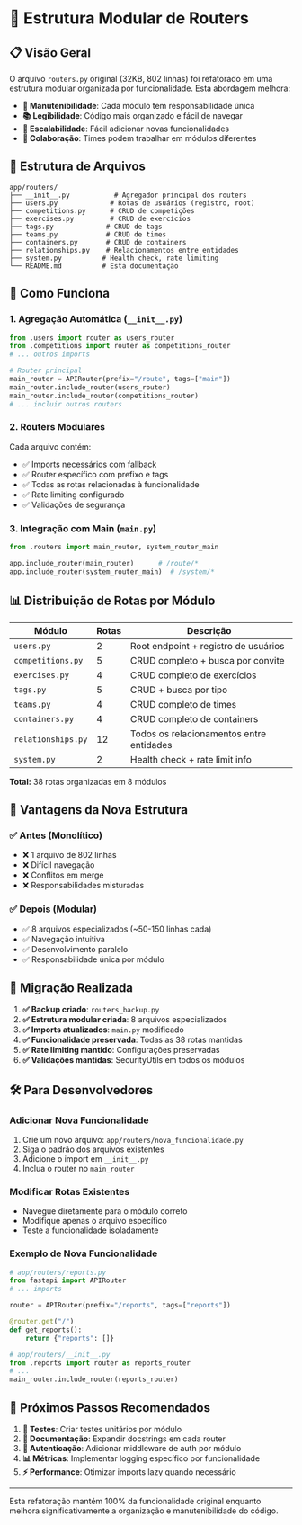 # 📁 Estrutura Modular de Routers

## 📋 Visão Geral

O arquivo `routers.py` original (32KB, 802 linhas) foi refatorado em uma estrutura modular organizada por funcionalidade. Esta abordagem melhora:

- **🔧 Manutenibilidade**: Cada módulo tem responsabilidade única
- **📚 Legibilidade**: Código mais organizado e fácil de navegar  
- **🚀 Escalabilidade**: Fácil adicionar novas funcionalidades
- **👥 Colaboração**: Times podem trabalhar em módulos diferentes

## 📂 Estrutura de Arquivos

```
app/routers/
├── __init__.py           # Agregador principal dos routers
├── users.py             # Rotas de usuários (registro, root)
├── competitions.py      # CRUD de competições
├── exercises.py         # CRUD de exercícios
├── tags.py             # CRUD de tags
├── teams.py            # CRUD de times
├── containers.py       # CRUD de containers
├── relationships.py    # Relacionamentos entre entidades
├── system.py          # Health check, rate limiting
└── README.md          # Esta documentação
```

## 🔧 Como Funciona

### 1. **Agregação Automática** (`__init__.py`)
```python
from .users import router as users_router
from .competitions import router as competitions_router
# ... outros imports

# Router principal
main_router = APIRouter(prefix="/route", tags=["main"])
main_router.include_router(users_router)
main_router.include_router(competitions_router)
# ... incluir outros routers
```

### 2. **Routers Modulares**
Cada arquivo contém:
- ✅ Imports necessários com fallback
- ✅ Router específico com prefixo e tags
- ✅ Todas as rotas relacionadas à funcionalidade
- ✅ Rate limiting configurado
- ✅ Validações de segurança

### 3. **Integração com Main** (`main.py`)
```python
from .routers import main_router, system_router_main

app.include_router(main_router)      # /route/*
app.include_router(system_router_main)  # /system/*
```

## 📊 Distribuição de Rotas por Módulo

| Módulo | Rotas | Descrição |
|--------|-------|-----------|
| `users.py` | 2 | Root endpoint + registro de usuários |
| `competitions.py` | 5 | CRUD completo + busca por convite |
| `exercises.py` | 4 | CRUD completo de exercícios |
| `tags.py` | 5 | CRUD + busca por tipo |
| `teams.py` | 4 | CRUD completo de times |
| `containers.py` | 4 | CRUD completo de containers |
| `relationships.py` | 12 | Todos os relacionamentos entre entidades |
| `system.py` | 2 | Health check + rate limit info |

**Total:** 38 rotas organizadas em 8 módulos

## 🚀 Vantagens da Nova Estrutura

### ✅ **Antes (Monolítico)**
- ❌ 1 arquivo de 802 linhas
- ❌ Difícil navegação
- ❌ Conflitos em merge
- ❌ Responsabilidades misturadas

### ✅ **Depois (Modular)**
- ✅ 8 arquivos especializados (~50-150 linhas cada)
- ✅ Navegação intuitiva
- ✅ Desenvolvimento paralelo
- ✅ Responsabilidade única por módulo

## 🔄 Migração Realizada

1. **✅ Backup criado**: `routers_backup.py`
2. **✅ Estrutura modular criada**: 8 arquivos especializados
3. **✅ Imports atualizados**: `main.py` modificado
4. **✅ Funcionalidade preservada**: Todas as 38 rotas mantidas
5. **✅ Rate limiting mantido**: Configurações preservadas
6. **✅ Validações mantidas**: SecurityUtils em todos os módulos

## 🛠️ Para Desenvolvedores

### **Adicionar Nova Funcionalidade**
1. Crie um novo arquivo: `app/routers/nova_funcionalidade.py`
2. Siga o padrão dos arquivos existentes
3. Adicione o import em `__init__.py`
4. Inclua o router no `main_router`

### **Modificar Rotas Existentes**
- Navegue diretamente para o módulo correto
- Modifique apenas o arquivo específico
- Teste a funcionalidade isoladamente

### **Exemplo de Nova Funcionalidade**
```python
# app/routers/reports.py
from fastapi import APIRouter
# ... imports

router = APIRouter(prefix="/reports", tags=["reports"])

@router.get("/")
def get_reports():
    return {"reports": []}
```

```python
# app/routers/__init__.py
from .reports import router as reports_router
# ...
main_router.include_router(reports_router)
```

## 🎯 Próximos Passos Recomendados

1. **🧪 Testes**: Criar testes unitários por módulo
2. **📖 Documentação**: Expandir docstrings em cada router
3. **🔐 Autenticação**: Adicionar middleware de auth por módulo
4. **📊 Métricas**: Implementar logging específico por funcionalidade
5. **⚡ Performance**: Otimizar imports lazy quando necessário

---

Esta refatoração mantém 100% da funcionalidade original enquanto melhora significativamente a organização e manutenibilidade do código.

